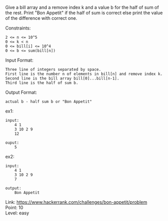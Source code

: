 Give a bill array and a remove index k and a value b for the half of sum of the rest. Print "Bon Appetit" if the half of sum is correct else print the value of the difference with correct one.<br />

Constraints:

	2 <= n <= 10^5
	0 <= k < n
	0 <= bill[i] <= 10^4
	0 <= b <= sum(bill[n])

Input Format:

	Three line of integers separated by space.
	First line is the number n of elements in bill[n] and remove index k.
	Second line is the bill array bill[0]...bill[n-1].
	Third line is the half of sum b.

Output Format:

	actual b - half sum b or "Bon Appetit"

ex1:

	input:
		4 1
		3 10 2 9
		12

	ouput:
		5

ex2:

	input:
		4 1
		3 10 2 9
		7

	output:
		Bon Appetit

Link: https://www.hackerrank.com/challenges/bon-appetit/problem<br />
Point: 10<br />
Level: easy
